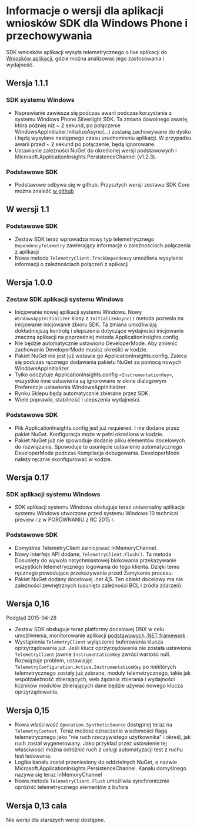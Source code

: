<properties 
    pageTitle="Informacje o wersji wniosków aplikacji dla systemu Windows" 
    description="Najnowsze aktualizacje dla zestawu SDK ze Sklepu Windows." 
    services="application-insights" 
    documentationCenter=""
    authors="alancameronwills" 
    manager="douge"/>
<tags 
    ms.service="application-insights" 
    ms.workload="tbd" 
    ms.tgt_pltfrm="ibiza" 
    ms.devlang="na" 
    ms.topic="article" 
    ms.date="02/12/2016" 
    ms.author="joshweb"/>
 
# <a name="release-notes-for-application-insights-sdk-for-windows-phone-and-store"></a>Informacje o wersji dla aplikacji wniosków SDK dla Windows Phone i przechowywania

SDK wniosków aplikacji wysyła telemetrycznego o live aplikacji do [Wniosków aplikacji](https://azure.microsoft.com/services/application-insights/), gdzie można analizować jego zastosowania i wydajność.


## <a name="version-111"></a>Wersja 1.1.1

### <a name="windows-sdk"></a>SDK systemu Windows

- Naprawianie zawiesza się podczas awarii podczas korzystania z systemu Windows Phone Silverlight SDK. Ta zmiana dowolnego awarię, która później niż ~ 2 sekund, po połączenie WindowsAppInitialier.InitializeAsync(...) zostaną zachowywane do dysku i będą wysyłane następnego czasu uruchomieniu aplikacji. W przypadku awarii przed ~ 2 sekund po połączenie, będą ignorowane.  
- Ustawianie zależności NuGet do określonej wersji podstawowych i Microsoft.ApplicationInsights.PersistenceChannel (v1.2.3).   

### <a name="core-sdk"></a>Podstawowe SDK

- Podstawowe odbywa się w github. Przyszłych wersji zestawu SDK Core można znaleźć [w github](http://github.com/Microsoft/ApplicationInsights-dotnet/releases)

## <a name="version-11"></a>W wersji 1.1

### <a name="core-sdk"></a>Podstawowe SDK

- Zestaw SDK teraz wprowadza nowy typ telemetrycznego ```DependencyTelemetry``` zawierający informacje o zależnościach połączenia z aplikacji
- Nowa metoda ```TelemetryClient.TrackDependency``` umożliwia wysyłanie informacji o zależnościach połączeń z aplikacji

## <a name="version-100"></a>Wersja 1.0.0

### <a name="windows-app-sdk"></a>Zestaw SDK aplikacji systemu Windows

- Inicjowanie nowej aplikacji systemu Windows. Nowy `WindowsAppInitializer` klasy z `InitializeAsync()` metoda pozwala na inicjowanie inicjowanie zbioru SDK. Ta zmiana umożliwiają dokładniejszą kontrolę i ulepszenia dotyczące wydajności inicjowanie znaczną aplikacji na poprzedniej metoda ApplicationInsights.config.
- Nie będzie automatycznie ustawiono DeveloperMode. Aby zmienić zachowanie DeveloperMode musisz określić w kodzie.
- Pakiet NuGet nie jest już wstawia go ApplicationInsights.config. Zaleca się podczas ręcznego dodawania pakietu NuGet za pomocą nowych WindowsAppInitializer.
- Tylko odczytuje ApplicationInsights.config `<InstrumentationKey>`, wszystkie inne ustawienia są ignorowane w oknie dialogowym Preferencje ustawienia WindowsAppInitializer.
- Rynku Sklepu będą automatycznie zbierane przez SDK.
- Wiele poprawki, stabilność i ulepszenia wydajności.

### <a name="core-sdk"></a>Podstawowe SDK

- Plik ApplicationInsights.config jest już requiered. I nie dodane przez pakiet NuGet. Konfiguracja może w pełni określona w kodzie.
- Pakiet NuGet już nie spowoduje dodanie pliku elementów docelowych do rozwiązania. Spowoduje to usunięcie ustawienie automatycznego DeveloperMode podczas Kompilacja debugowania. DeveloperMode należy ręcznie skonfigurować w kodzie.

## <a name="version-017"></a>Wersja 0.17

### <a name="windows-app-sdk"></a>SDK aplikacji systemu Windows

- SDK aplikacji systemu Windows obsługuje teraz uniwersalny aplikacje systemu Windows utworzone przed systemu Windows 10 technical preview i z w PORÓWNANIU z RC 2015 r.

### <a name="core-sdk"></a>Podstawowe SDK

- Domyślnie TelemetryClient zainicjować InMemoryChannel.
- Nowy interfejs API dodane, `TelemetryClient.Flush()`. Ta metoda Dosunięty do wywoła natychmiastowej blokowania przekazywanie wszystkich telemetrycznego logowania do tego klienta. Dzięki temu ręcznego powodujące przekazywania przed Zamykanie procesu.
- Pakiet NuGet dodany docelowej .net 4,5. Ten obiekt docelowy ma nie zależności zewnętrznych (usunięto zależności BCL i źródła zdarzeń).

## <a name="version-016"></a>Wersja 0,16 

Podgląd 2015-04-28

- Zestaw SDK obsługuje teraz platformy docelowej DNX w celu umożliwienia, monitorowanie aplikacji [podstawowych .NET framework](http://www.dotnetfoundation.org/NETCore5) .
- Wystąpienia ```TelemetryClient``` wyłączenie buforowania klucza oprzyrządowania już. Jeśli klucz oprzyrządowania nie została ustawiona ```TelemetryClient``` jawnie ```InstrumentationKey``` zwróci wartość null. Rozwiązuje problem, ustawiając ```TelemetryConfiguration.Active.InstrumentationKey``` po niektórych telemetrycznego zostały już zebrane, moduły telemetrycznego, takie jak współzależność zbierających, web żądania zbierania i wydajności liczników modułów zbierających dane będzie używać nowego klucza oprzyrządowania.

## <a name="version-015"></a>Wersja 0,15

- Nowa właściwość ```Operation.SyntheticSource``` dostępnej teraz na ```TelemetryContext```. Teraz możesz oznaczanie wiadomości flagą telemetrycznego jako "nie ruch rzeczywistego użytkownika" i określ, jak ruch został wygenerowany. Jako przykład przez ustawienie tej właściwości można odróżnić ruch z usługi automatyzacji test z ruchu test ładowania.
- Logika kanału został przeniesiony do oddzielnych NuGet, o nazwie Microsoft.ApplicationInsights.PersistenceChannel. Kanału domyślnego nazywa się teraz InMemoryChannel
- Nowa metoda ```TelemetryClient.Flush``` umożliwia synchronicznie opróżnić telemetrycznego elementów z bufora

## <a name="version-013"></a>Wersja 0,13 cala

Nie wersji dla starszych wersji dostępne. 
